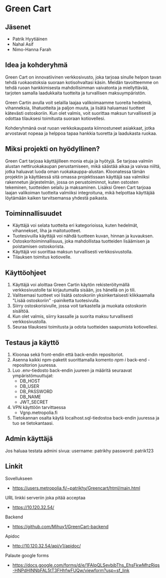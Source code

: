 # Green Cart

## Jäsenet
* Patrik Hyytiäinen
* Nahal Asif
* Nimo-Hanna Farah

## Idea ja kohderyhmä

Green Cart on innovatiivinen verkkosivusto, joka tarjoaa sinulle helpon tavan tehdä ruokaostoksia suoraan kotisohvaltasi käsin. Meidän tavoitteemme on tehdä ruoan hankkimisesta mahdollisimman vaivatonta ja miellyttävää, tarjoten samalla laadukkaita tuotteita ja turvallisen maksuympäristön.

Green Cartin avulla voit selailla laajaa valikoimaamme tuoreita hedelmiä, vihanneksia, lihatuotteita ja paljon muuta, ja lisätä haluamasi tuotteet kätevästi ostoskoriin. Kun olet valmis, voit suorittaa maksun turvallisesti ja odottaa tilauksesi toimitusta suoraan kotiovellesi.

Kohderyhmänä ovat ruoan verkkokaupasta kiinnostuneet asiakkaat, jotka arvostavat nopeaa ja helppoa tapaa hankkia tuoretta ja laadukasta ruokaa.

## Miksi projekti on hyödyllinen?
Green Cart tarjoaa käyttäjilleen monia etuja ja hyötyjä. Se tarjoaa valmiin alustan nettiruokakaupan perustamiseen, mikä säästää aikaa ja vaivaa niiltä, jotka haluavat luoda oman ruokakauppa-alustan. Kloonatessa tämän projektin ja käyttäessä sitä omassa projektissaan käyttäjä saa valmiiksi rakennetun järjestelmän, jossa on perustoiminnot, kuten ostosten tekeminen, tuotteiden selailu ja maksaminen. Lisäksi Green Cart tarjoaa laajan valikoiman tuotteita valmiiksi integroituna, mikä helpottaa käyttäjää löytämään kaiken tarvitsemansa yhdestä paikasta. 

## Toiminnallisuudet 
* Käyttäjä voi selata tuotteita eri kategorioissa, kuten hedelmät, vihannekset, liha ja maitotuotteet.
* Tuotesivuilla käyttäjä voi nähdä tuotteen kuvan, hinnan ja kuvauksen.
* Ostoskoritoiminnallisuus, joka mahdollistaa tuotteiden lisäämisen ja poistamisen ostoskorista.
* Käyttäjä voi suorittaa maksun turvallisesti verkkosivustolla.
* Tilauksen toimitus kotiovelle.

## Käyttöohjeet

1. Käyttäjä voi aloittaa Green Cartin käytön rekisteröitymällä verkkosivustolle tai kirjautumalla sisään, jos hänellä on jo tili.
2. Valitsemasi tuotteet voi lisätä ostoskoriin yksinkertaisesti klikkaamalla "Lisää ostoskoriin" -painiketta tuotesivulla.
3. Siirry ostoskorisivulle, jossa voit tarkastella ja muokata ostoskorin sisältöä.
4. Kun olet valmis, siirry kassalle ja suorita maksu turvallisesti verkkosivustolla.
5. Seuraa tilauksesi toimitusta ja odota tuotteiden saapumista kotiovellesi.

## Testaus ja käyttö
1. Kloonaa sekä front-endin että back-endin repositoriot.
2. Asenna kaikki npm-paketit suorittamalla komento _npm i_ back-end -repositorion juuressa.
3. Luo .env-tiedosto back-endin juureen ja määritä seuraavat ympäristömuuttujat:
   - DB_HOST
   - DB_USER
   - DB_PASSWORD
   - DB_NAME
   - JWT_SECRET
4. VPN käyttöön tarvittaessa
   - Vgnp.metropolia.fi
5. Tietokannan osalta käytä localhost.sql-tiedostoa back-endin juuressa ja tuo se tietokantaasi.

## Admin käyttäjä
Jos haluaa testata admini sivua:
username: patrikhy
password: patrik123

## Linkit
Sovellukseen
- https://users.metropolia.fi/~patrikhy/Greencart/html/main.html

URL linkki serveriin joka pitää acceptaa
- https://10.120.32.54/

Backend
- https://github.com/Mihuy1/GreenCart-backend

Apidoc
- http://10.120.32.54/api/v1/apidoc/

Palaute google forms
-  https://docs.google.com/forms/d/e/1FAIpQLSevbjbThs_EhsFkwMhzRjqs-HNPdHINNbFAL5tT3FHhfwFUQw/viewform?usp=sf_link
